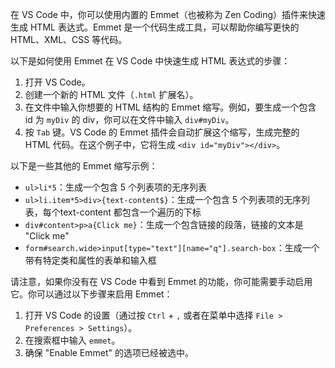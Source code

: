在 VS Code 中，你可以使用内置的 Emmet（也被称为 Zen Coding）插件来快速生成 HTML 表达式。Emmet 是一个代码生成工具，可以帮助你编写更快的 HTML、XML、CSS 等代码。

以下是如何使用 Emmet 在 VS Code 中快速生成 HTML 表达式的步骤：

1. 打开 VS Code。
2. 创建一个新的 HTML 文件（`.html` 扩展名）。
3. 在文件中输入你想要的 HTML 结构的 Emmet 缩写。例如，要生成一个包含 id 为 `myDiv` 的 div，你可以在文件中输入 `div#myDiv`。
4. 按 `Tab` 键。VS Code 的 Emmet 插件会自动扩展这个缩写，生成完整的 HTML 代码。在这个例子中，它将生成 `<div id="myDiv"></div>`。

以下是一些其他的 Emmet 缩写示例：

* `ul>li*5`：生成一个包含 5 个列表项的无序列表
* `ul>li.item*5>div>{text-content$}`：生成一个包含 5 个列表项的无序列表，每个text-content 都包含一个遍历的下标
* `div#content>p>a{Click me}`：生成一个包含链接的段落，链接的文本是 "Click me"
* `form#search.wide>input[type="text"][name="q"].search-box`：生成一个带有特定类和属性的表单和输入框

请注意，如果你没有在 VS Code 中看到 Emmet 的功能，你可能需要手动启用它。你可以通过以下步骤来启用 Emmet：

1. 打开 VS Code 的设置（通过按 `Ctrl` + `,` 或者在菜单中选择 `File > Preferences > Settings`）。
2. 在搜索框中输入 `emmet`。
3. 确保 "Enable Emmet" 的选项已经被选中。
